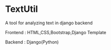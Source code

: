 # TextUtil
A tool for analyzing text in django backend

Frontend : HTML,CSS,Bootstrap,Django Template

Backend : Django(Python)
